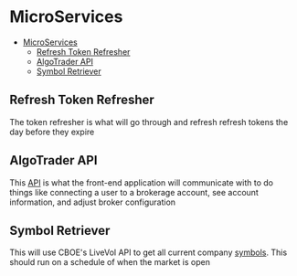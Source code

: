 # MicroServices

- [MicroServices](#microservices)
  - [Refresh Token Refresher](#refresh-token-refresher)
  - [AlgoTrader API](#algotrader-api)
  - [Symbol Retriever](#symbol-retriever)

## Refresh Token Refresher

The token refresher is what will go through and refresh refresh tokens the day before they expire

## AlgoTrader API

This [API](../amplify/backend/function/algotraderappapi/README.md) is what the front-end application will communicate with to do things like connecting a user to a brokerage account, see account information, and adjust broker configuration

## Symbol Retriever

This will use CBOE's LiveVol API to get all current company [symbols](https://www.livevol.com/apis/technical-reference?m=reference). This should run on a schedule of when the market is open
